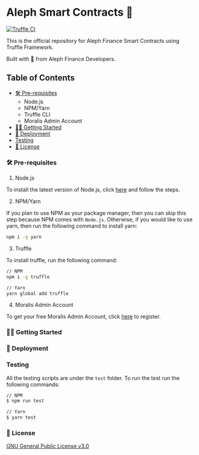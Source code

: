 # Aleph Smart Contracts 💚

[![Truffle CI](https://github.com/Aleph-Finance/aleph-smart-contracts/actions/workflows/node.js.yml/badge.svg?branch=main)](https://github.com/Aleph-Finance/aleph-smart-contracts/actions/workflows/node.js.yml)

This is the official repository for Aleph Finance Smart Contracts using Truffle Framework.

Built with 💚 from Aleph Finance Developers.

## Table of Contents
- [🛠️ Pre-requisites](#pre-requisites)
  - Node.js
  - NPM/Yarn
  - Truffle CLI
  - Moralis Admin Account
- [👨‍💻 Getting Started](#getting-started)
- [🚀 Deployment](#deployment)
- [Testing](#testing)
- [📜 License](#license)

### 🛠️ Pre-requisites

1. Node.js

To install the latest version of Node.js, click [here](https://nodejs.org/en/) and follow the steps.

2. NPM/Yarn

If you plan to use NPM as your package manager, then you can skip this step because NPM comes with `Node.js`. Otherwise, if you would like to use yarn, then run the following command to install yarn:

```bash
npm i -g yarn
```

3. Truffle

To install truffle, run the following command:

```bash
// NPM
npm i -g truffle

// Yarn
yarn global add truffle
```

4. Moralis Admin Account

To get your free Moralis Admin Account, click [here](https://admin.moralis.io/register) to register.

### 👨‍💻 Getting Started

### 🚀 Deployment

### Testing

All the testing scripts are under the `test` folder. To run the test run the following commands:

```bash
// NPM
$ npm run test

// Yarn
$ yarn test
```

### 📜 License
[GNU General Public License v3.0](https://github.com/Aleph-Finance/aleph-smart-contracts/blob/main/LICENSE)
